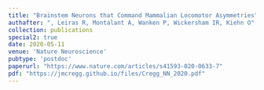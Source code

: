 ```yaml
---
title: "Brainstem Neurons that Command Mammalian Locomotor Asymmetries"
authafter: ", Leiras R, Montalant A, Wanken P, Wickersham IR, Kiehn O"
collection: publications
special2: true
date: 2020-05-11
venue: 'Nature Neuroscience'
pubtype: 'postdoc'
paperurl: "https://www.nature.com/articles/s41593-020-0633-7"
pdf: "https://jmcregg.github.io/files/Cregg_NN_2020.pdf"
---
```

